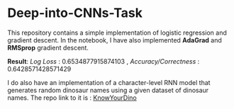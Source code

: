 # Deep-into-CNNs-Task

This repository contains a simple implementation of logistic regression and gradient descent. In the notebook, I have also implemented **AdaGrad** and **RMSprop** gradient descent. 

**Result**:
*Log Loss* : 0.6534877915874103 , 
*Accuracy/Correctness* : 0.6428571428571429

I do also have an implementation of a character-level RNN model that generates random dinosaur names using a given dataset of dinosaur names. 
The repo link to it is : [KnowYourDino](https://github.com/gupta-yash4222/KnowYourDino)
